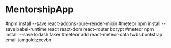 # MentorshipApp
#npm install --save react-addons-pure-render-mixin
#meteor npm install --save babel-runtime react react-dom react-router bcrypt
#meteor npm install --save lodash faker
#meteor add react-meteor-data twbs:bootstrap email jamgold:zxcvbn
